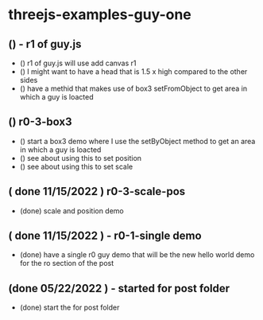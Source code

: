 # threejs-examples-guy-one

## () - r1 of guy.js
* () r1 of guy.js will use add canvas r1
* () I might want to have a head that is 1.5 x high compared to the other sides
* () have a methid that makes use of box3 setFromObject to get area in which a guy is loacted

## () r0-3-box3
* () start a box3 demo where I use the setByObject method to get an area in which a guy is loacted
* () see about using this to set position
* () see about using this to set scale


## ( done 11/15/2022 ) r0-3-scale-pos
* (done) scale and position demo

## ( done 11/15/2022 ) - r0-1-single demo
* (done) have a single r0 guy demo that will be the new hello world demo for the ro section of the post

## (done 05/22/2022 ) - started for post folder
* (done) start the for post folder